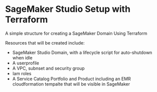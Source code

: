 # SageMaker Studio Setup with Terraform
A simple structure for creating a SageMaker Domain Using Terraform

Resources that will be created include:

- SageMaker Studio Domain, with a lifecycle script for auto-shutdown when idle
- A userprofile
- A VPC, subnset and security group
- Iam roles
- A Service Catalog Portfolio and Product including an EMR cloudformation tempalte that will be visible in SageMaker
